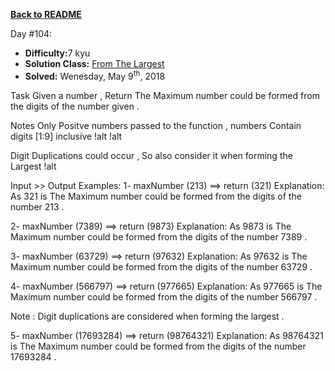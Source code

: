 ﻿<a href=https://github.com/hlais/Kata---a---Day><b>Back to README</b><a>

Day #104: 

* <b>Difficulty:</b>7 kyu
* <b>Solution Class:</b> [From The Largest](From%20the%20Largest.cs)
* <b>Solved:</b> Wenesday, May 9<sup>th</sup>, 2018

Task
Given a number , Return The Maximum number could be formed from the digits of the number given .

Notes
Only Positve numbers passed to the function , numbers Contain digits [1:9] inclusive  !alt !alt

Digit Duplications could occur , So also consider it when forming the Largest  !alt

Input >> Output Examples:
1- maxNumber (213) ==> return (321)
Explanation:
As 321 is The Maximum number could be formed from the digits of the number 213 .

2- maxNumber (7389) ==> return (9873)
Explanation:
As 9873 is The Maximum number could be formed from the digits of the number 7389 .

3- maxNumber (63729) ==> return (97632)
Explanation:
As 97632 is The Maximum number could be formed from the digits of the number 63729 .

4- maxNumber (566797) ==> return (977665)
Explanation:
As 977665 is The Maximum number could be formed from the digits of the number 566797 .

Note : Digit duplications are considered when forming the largest .

5- maxNumber (17693284) ==> return (98764321)
Explanation:
As 98764321 is The Maximum number could be formed from the digits of the number 17693284 .
